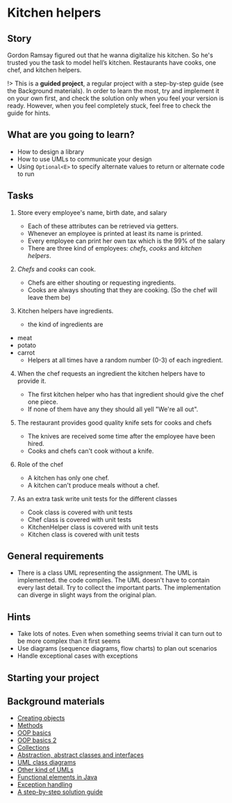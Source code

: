 # Kitchen helpers

## Story

Gordon Ramsay figured out that he wanna digitalize his kitchen.
So he's trusted you the task to model hell’s kitchen.
Restaurants have cooks, one chef, and kitchen helpers.

!> This is a **guided project**, a regular project with a step-by-step guide
   (see the Background materials). In order to learn the most, try and
   implement it on your own first, and check the solution only when you feel
   your version is ready. However, when you feel completely stuck, feel free
   to check the guide for hints.

## What are you going to learn?

- How to design a library
- How to use UMLs to communicate your design
- Using `Optional<E>` to specify alternate values to return or alternate code to run


## Tasks

1. Store every employee's name, birth date, and salary
    - Each of these attributes can be retrieved via getters.
    - Whenever an employee is printed at least its name is printed.
    - Every employee can print her own tax which is the 99% of the salary
    - There are three kind of employees: *chefs*, *cooks* and *kitchen helpers*.

2. *Chefs* and *cooks* can cook.
    - Chefs are either shouting or requesting ingredients.
    - Cooks are always shouting that they are cooking. (So the chef will leave them be)

3. Kitchen helpers have ingredients.
    - the kind of ingredients are
- meat
- potato
- carrot
    - Helpers at all times have a random number (0-3) of each ingredient.

4. When the chef requests an ingredient the kitchen helpers have to provide it.
    - The first kitchen helper who has that ingredient should give the chef one piece.
    - If none of them have any they should all yell "We're all out".

5. The restaurant provides good quality knife sets for cooks and chefs
    - The knives are received some time after the employee have been hired.
    - Cooks and chefs can't cook without a knife.

6. Role of the chef
    - A kitchen has only one chef.
    - A kitchen can't produce meals without a chef.

7. As an extra task write unit tests for the different classes
    - Cook class is covered with unit tests
    - Chef class is covered with unit tests
    - KitchenHelper class is covered with unit tests
    - Kitchen class is covered with unit tests

## General requirements

- There is a class UML representing the assignment. The UML is implemented. the code compiles.
The UML doesn't have to contain every last detail. Try to collect the important parts.
The implementation can diverge in slight ways from the original plan.

## Hints

- Take lots of notes. Even when something seems trivial it can turn
  out to be more complex than it first seems
- Use diagrams (sequence diagrams, flow charts) to plan out scenarios
- Handle exceptional cases with exceptions

## Starting your project



## Background materials

- [Creating objects](/pages/java/creating-objects)
- [Methods](/pages/java/methods)
- [OOP basics](/pages/java/basics-of-object-oriented-programming)
- [OOP basics 2](/pages/java/basics-of-object-oriented-programming-with-java-part-2)
- [Collections](/pages/java/collections)
- [Abstraction, abstract classes and interfaces](/pages/java/abstraction)
- [UML class diagrams](/pages/general/uml-unified-modeling-language.md)
- [Other kind of UMLs](/pages/general/uml-beyond-class-diagram.md)
- [Functional elements in Java](/pages/java/functional-elements-in-java.md)
- [Exception handling](/pages/java/exception-handling.md)
- [A step-by-step solution guide](/pages/java/kitchen-helpers-step-by-step)

